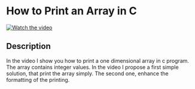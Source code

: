 # How to Print an Array in C

[![Watch the video](https://img.youtube.com/vi/aFlZ5VRGZIk/hqdefault.jpg)](https://youtu.be/aFlZ5VRGZIk)

## Description 

In the video I show you how to print a one dimensional array in c program. The array contains integer values. In the video I propose a first simple solution, that print the array simply. The second one, enhance the formatting of the printing.

